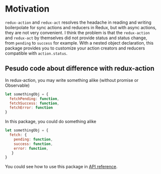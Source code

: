 #  Motivation

`redux-action` and `redux-act` resolves the headache in reading and writing boilerpolate
for sync actions and reducers in Redux, but with async actions, they are not very convenient.
I think the problem is that the `redux-action` and `redux-act` by themselves did not provide
status and status change, from `pending` to `success` for example.  With a nested
object declaration, this package provides you to customize your action creators and
reducers compatible with `action.status`.

## Pesudo code about difference with redux-action

In redux-action, you may write something alike (without promise or Observable)

```js
let somethingObj = {
  fetchPending: function,
  fetchSuccess: function,
  fetchError: function
}
```

In this package, you could do something alike

```js
let somethingObj = {
  fetch: {
    pending: function,
    success: function,
    error: function,
   }
}
```

You could see how to use this package in [API reference](doc/API/README.md).
